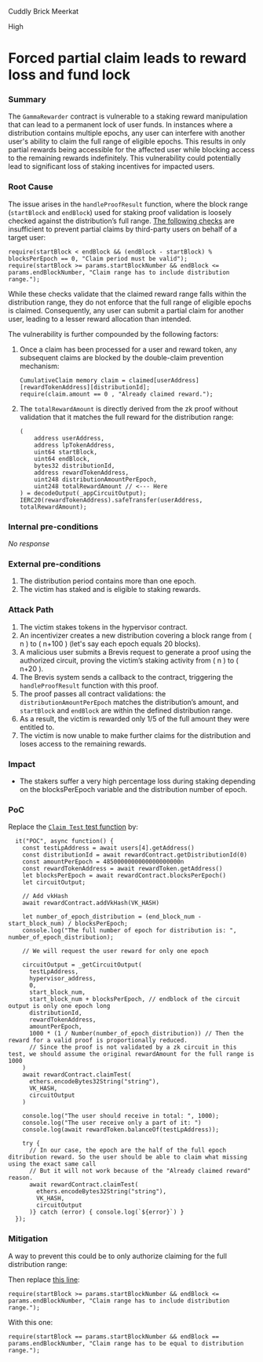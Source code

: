 Cuddly Brick Meerkat

High

# Forced partial claim leads to reward loss and fund lock

### Summary

The `GammaRewarder` contract is vulnerable to a staking reward manipulation that can lead to a permanent lock of user funds. In instances where a distribution contains multiple epochs, any user can interfere with another user's ability to claim the full range of eligible epochs. This results in only partial rewards being accessible for the affected user while blocking access to the remaining rewards indefinitely. This vulnerability could potentially lead to significant loss of staking incentives for impacted users.

### Root Cause

The issue arises in the `handleProofResult` function, where the block range (`startBlock` and `endBlock`) used for staking proof validation is loosely checked against the distribution’s full range. [The following checks](https://github.com/sherlock-audit/2024-10-gamma-rewarder/blob/main/GammaRewarder/contracts/GammaRewarder.sol#L202-L203) are insufficient to prevent partial claims by third-party users on behalf of a target user:

```solidity
require(startBlock < endBlock && (endBlock - startBlock) % blocksPerEpoch == 0, "Claim period must be valid");
require(startBlock >= params.startBlockNumber && endBlock <= params.endBlockNumber, "Claim range has to include distribution range.");
```

While these checks validate that the claimed reward range falls within the distribution range, they do not enforce that the full range of eligible epochs is claimed. Consequently, any user can submit a partial claim for another user, leading to a lesser reward allocation than intended.

The vulnerability is further compounded by the following factors:
1. Once a claim has been processed for a user and reward token, any subsequent claims are blocked by the double-claim prevention mechanism:

   ```solidity
   CumulativeClaim memory claim = claimed[userAddress][rewardTokenAddress][distributionId];
   require(claim.amount == 0 , "Already claimed reward.");
   ```

2. The `totalRewardAmount` is directly derived from the zk proof without validation that it matches the full reward for the distribution range:

   ```solidity
   (
       address userAddress,
       address lpTokenAddress,
       uint64 startBlock,
       uint64 endBlock,
       bytes32 distributionId,
       address rewardTokenAddress,
       uint248 distributionAmountPerEpoch,
       uint248 totalRewardAmount // <--- Here
   ) = decodeOutput(_appCircuitOutput);
   IERC20(rewardTokenAddress).safeTransfer(userAddress, totalRewardAmount);
   ```

### Internal pre-conditions

_No response_

### External pre-conditions

1. The distribution period contains more than one epoch.
2. The victim has staked and is eligible to staking rewards.

### Attack Path

1. The victim stakes tokens in the hypervisor contract.
2. An incentivizer creates a new distribution covering a block range from \( n \) to \( n+100 \) (let's say each epoch equals 20 blocks).
3. A malicious user submits a Brevis request to generate a proof using the authorized circuit, proving the victim’s staking activity from \( n \) to \( n+20 \).
4. The Brevis system sends a callback to the contract, triggering the `handleProofResult` function with this proof.
5. The proof passes all contract validations: the `distributionAmountPerEpoch` matches the distribution’s amount, and `startBlock` and `endBlock` are within the defined distribution range.
6. As a result, the victim is rewarded only 1/5 of the full amount they were entitled to.
7. The victim is now unable to make further claims for the distribution and loses access to the remaining rewards.

### Impact

- The stakers suffer a very high percentage loss during staking depending on the blocksPerEpoch variable and the distribution number of epoch.

### PoC

Replace the [`Claim Test` test function](https://github.com/sherlock-audit/2024-10-gamma-rewarder/blob/main/GammaRewarder/test/Audit.ts#L211-L380) by:

```solidity
  it("POC", async function() {
    const testLpAddress = await users[4].getAddress()
    const distributionId = await rewardContract.getDistributionId(0)
    const amountPerEpoch = 4850000000000000000000n
    const rewardTokenAddress = await rewardToken.getAddress()
    let blocksPerEpoch = await rewardContract.blocksPerEpoch()
    let circuitOutput;

    // Add vkHash
    await rewardContract.addVkHash(VK_HASH)

    let number_of_epoch_distribution = (end_block_num - start_block_num) / blocksPerEpoch;
    console.log("The full number of epoch for distribution is: ", number_of_epoch_distribution);

    // We will request the user reward for only one epoch

    circuitOutput = _getCircuitOutput(
      testLpAddress, 
      hypervisor_address, 
      0, 
      start_block_num,
      start_block_num + blocksPerEpoch, // endblock of the circuit output is only one epoch long
      distributionId, 
      rewardTokenAddress, 
      amountPerEpoch,
      1000 * (1 / Number(number_of_epoch_distribution)) // Then the reward for a valid proof is proportionally reduced. 
      // Since the proof is not validated by a zk circuit in this test, we should assume the original rewardAmount for the full range is 1000
    )
    await rewardContract.claimTest(
      ethers.encodeBytes32String("string"),
      VK_HASH,
      circuitOutput
    )

    console.log("The user should receive in total: ", 1000);
    console.log("The user receive only a part of it: ")
    console.log(await rewardToken.balanceOf(testLpAddress));

    try {
      // In our case, the epoch are the half of the full epoch ditribution reward. So the user should be able to claim what missing using the exact same call
      // But it will not work because of the "Already claimed reward" reason.
      await rewardContract.claimTest(
        ethers.encodeBytes32String("string"),
        VK_HASH,
        circuitOutput
      )} catch (error) { console.log(`${error}`) }
  });
```

### Mitigation

A way to prevent this could be to only authorize claiming for the full distribution range:

Then replace [this line](https://github.com/sherlock-audit/2024-10-gamma-rewarder/blob/main/GammaRewarder/contracts/GammaRewarder.sol#L203):
```solidity
require(startBlock >= params.startBlockNumber && endBlock <= params.endBlockNumber, "Claim range has to include distribution range.");
```

With this one:
```solidity
require(startBlock == params.startBlockNumber && endBlock == params.endBlockNumber, "Claim range has to be equal to distribution range.");
```